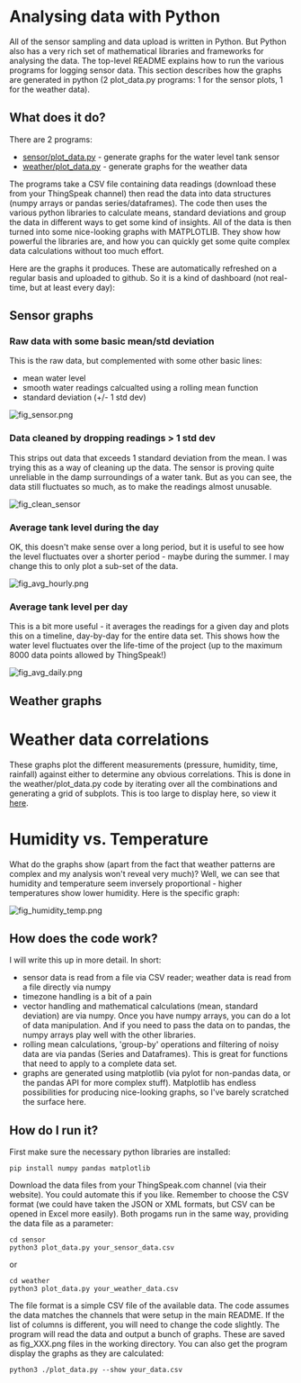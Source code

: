 # Analysing data with Python

All of the sensor sampling and data upload is written in Python. But Python also has a very rich set of mathematical libraries and frameworks for analysing the data. The top-level README explains how to run the various programs for logging sensor data. This section describes how the graphs are generated in python (2 plot_data.py programs: 1 for the sensor plots, 1 for the weather data).

## What does it do?
There are 2 programs:
* [sensor/plot_data.py](sensor/plot_data.py) - generate graphs for the water level tank sensor
* [weather/plot_data.py](weather/plot_data.py) - generate graphs for the weather data

The programs take a CSV file containing data readings (download these from your ThingSpeak channel) then read the data into data structures (numpy arrays or pandas series/dataframes). The code then uses the various python libraries to calculate means, standard deviations and group the data in different ways to get some kind of insights. All of the data is then turned into some nice-looking graphs with MATPLOTLIB. They show how powerful the libraries are, and how you can quickly get some quite complex data calculations without too much effort.

Here are the graphs it produces. These are automatically refreshed on a regular basis and uploaded to github. So it is a kind of dashboard (not real-time, but at least every day):

## Sensor graphs
### Raw data with some basic mean/std deviation
This is the raw data, but complemented with some other basic lines:
* mean water level
* smooth water readings calcualted using a rolling mean function
* standard deviation (+/- 1 std dev)

![fig_sensor.png](sensor/fig_sensor.png)

### Data cleaned by dropping readings > 1 std dev
This strips out data that exceeds 1 standard deviation from the mean. I was trying this as a way of cleaning up the data. The sensor is proving quite unreliable in the damp surroundings of a water tank. But as you can see, the data still fluctuates so much, as to make the readings almost unusable.

![fig_clean_sensor](sensor/fig_clean_sensor.png)

### Average tank level during the day
OK, this doesn't make sense over a long period, but it is useful to see how the level fluctuates over a shorter period - maybe during the summer. I may change this to only plot a sub-set of the data.

![fig_avg_hourly.png](sensor/fig_avg_hourly.png)

### Average tank level per day
This is a bit more useful - it averages the readings for a given day and plots this on a timeline, day-by-day for the entire data set. This shows how the water level fluctuates over the life-time of the project (up to the maximum 8000 data points allowed by ThingSpeak!)

![fig_avg_daily.png](sensor/fig_avg_daily.png)

## Weather graphs
# Weather data correlations
These graphs plot the different measurements (pressure, humidity, time, rainfall) against either to determine any obvious correlations.
This is done in the weather/plot_data.py code by iterating over all the combinations and generating a grid of subplots. This is too large to display here, so view it [here](weather/fig_weather.png).

# Humidity vs. Temperature
What do the graphs show (apart from the fact that weather patterns are complex and my analysis won't reveal very much)? Well, we can see that humidity and temperature seem inversely proportional - higher temperatures show lower humidity. Here is the specific graph:

![fig_humidity_temp.png](weather/fig_humidity_temp.png)

## How does the code work?
I will write this up in more detail. In short:
* sensor data is read from a file via CSV reader; weather data is read from a file directly via numpy
* timezone handling is a bit of a pain
* vector handling and mathematical calculations (mean, standard deviation) are via numpy. Once you have numpy arrays, you can do a lot of data manipulation. And if you need to pass the data on to pandas, the numpy arrays play well with the other libraries.
* rolling mean calculations, 'group-by' operations and filtering of noisy data are via pandas (Series and Dataframes). This is great for functions that need to apply to a complete data set.
* graphs are generated using matplotlib (via pylot for non-pandas data, or the pandas API for more complex stuff). Matplotlib has endless possibilities for producing nice-looking graphs, so I've barely scratched the surface here.

## How do I run it?
First make sure the necessary python libraries are installed:
```
pip install numpy pandas matplotlib
```

Download the data files from your ThingSpeak.com channel (via their website). You could automate this if you like. Remember to choose the CSV format (we could have taken the JSON or XML formats, but CSV can be opened in Excel more easily).
Both progams run in the same way, providing the data file as a parameter:
```
cd sensor
python3 plot_data.py your_sensor_data.csv
```
or
```
cd weather
python3 plot_data.py your_weather_data.csv
```

The file format is a simple CSV file of the available data. The code assumes the data matches the channels that were setup in the main README. If the list of columns is different, you will need to change the code slightly. The program will read the data and output a bunch of graphs. These are saved as fig_XXX.png files in the working directory.
You can also get the program display the graphs as they are calculated:

```
python3 ./plot_data.py --show your_data.csv
```
